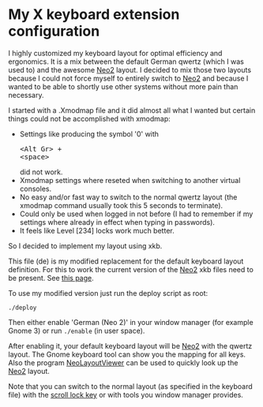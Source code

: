 # My X keyboard extension configuration

I highly customized my keyboard layout for optimal efficiency and ergonomics. It is a mix between the default German qwertz (which I was used to) and the awesome [Neo2][] layout. I decided to mix those two layouts because I could not force myself to entirely switch to [Neo2][] and because I wanted to be able to shortly use other systems without more pain than necessary.

I started with a .Xmodmap file and it did almost all what I wanted but certain things could not be accomplished with xmodmap:

* Settings like producing the symbol '0' with <pre>\<Alt Gr\> + \<space\></pre> did not work.
* Xmodmap settings where reseted when switching to another virtual consoles.
* No easy and/or fast way to switch to the normal qwertz layout (the xmodmap command usually took this 5 seconds to terminate).
* Could only be used when logged in not before (I had to remember if my settings where already in effect when typing in passwords).
* It feels like Level [234] locks work much better.

So I decided to implement my layout using xkb.

This file (de) is my modified replacement for the default keyboard layout definition. For this to work the current version of the [Neo2][] xkb files need to be present. See [this page](http://wiki.neo-layout.org/wiki/Neo%20unter%20Linux%20einrichten/xkbmap).

To use my modified version just run the deploy script as root:

`./deploy`

Then either enable 'German (Neo 2)' in your window manager (for example Gnome 3) or run `./enable` (in user space).

After enabling it, your default keyboard layout will be [Neo2] with the qwertz layout. The Gnome keyboard tool can show you the mapping for all keys. Also the program [NeoLayoutViewer][] can be used to quickly look up the [Neo2][] layout.

Note that you can switch to the normal layout (as specified in the keyboard file) with the [scroll lock key](http://en.wikipedia.org/wiki/Scroll_lock) or with tools you window manager provides.

[NeoLayoutViewer]: https://github.com/YggdrasiI/NeoLayoutViewer
[Neo2]: http://www.neo-layout.org/
